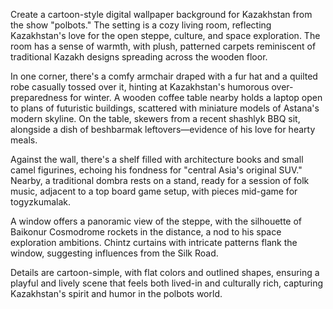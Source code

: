Create a cartoon-style digital wallpaper background for Kazakhstan from the show "polbots." The setting is a cozy living room, reflecting Kazakhstan's love for the open steppe, culture, and space exploration. The room has a sense of warmth, with plush, patterned carpets reminiscent of traditional Kazakh designs spreading across the wooden floor.

In one corner, there's a comfy armchair draped with a fur hat and a quilted robe casually tossed over it, hinting at Kazakhstan's humorous over-preparedness for winter. A wooden coffee table nearby holds a laptop open to plans of futuristic buildings, scattered with miniature models of Astana's modern skyline. On the table, skewers from a recent shashlyk BBQ sit, alongside a dish of beshbarmak leftovers—evidence of his love for hearty meals.

Against the wall, there's a shelf filled with architecture books and small camel figurines, echoing his fondness for "central Asia's original SUV." Nearby, a traditional dombra rests on a stand, ready for a session of folk music, adjacent to a top board game setup, with pieces mid-game for togyzkumalak.

A window offers a panoramic view of the steppe, with the silhouette of Baikonur Cosmodrome rockets in the distance, a nod to his space exploration ambitions. Chintz curtains with intricate patterns flank the window, suggesting influences from the Silk Road.

Details are cartoon-simple, with flat colors and outlined shapes, ensuring a playful and lively scene that feels both lived-in and culturally rich, capturing Kazakhstan's spirit and humor in the polbots world.